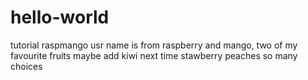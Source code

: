 # hello-world
tutorial
raspmango usr name is from raspberry and mango, two of my favourite fruits
maybe add kiwi next time
stawberry
peaches
so many choices
